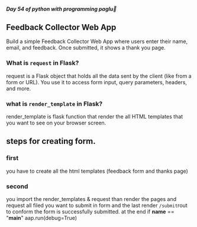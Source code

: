 ##### Day 54 of python with programming paglu🎀

## Feedback Collector Web App
Build a simple Feedback Collector Web App where users enter their name, email, and feedback.
Once submitted, it shows a thank you page.

### What is `request` in Flask?
request is a Flask object that holds all the data sent by the client (like from a form or URL).
You use it to access form input, query parameters, headers, and more.

### what is `render_template` in Flask?
render_template is flask function that render the all HTML templates that you want to see on your browser screen.

## steps for creating form.
### first 
you have to create all the html templates (feedback form and thanks page)

### second
you import the render_templates & request than render the pages and request all filed you want to submit in form and the last render `/submit`rout to conform the form is successfully submitted. at the end if __name__ == "__main__"  aap.run(debug=True) 

